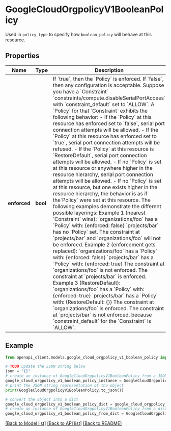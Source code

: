 # GoogleCloudOrgpolicyV1BooleanPolicy

Used in `policy_type` to specify how `boolean_policy` will behave at this resource.

## Properties

Name | Type | Description | Notes
------------ | ------------- | ------------- | -------------
**enforced** | **bool** | If &#x60;true&#x60;, then the &#x60;Policy&#x60; is enforced. If &#x60;false&#x60;, then any configuration is acceptable. Suppose you have a &#x60;Constraint&#x60; &#x60;constraints/compute.disableSerialPortAccess&#x60; with &#x60;constraint_default&#x60; set to &#x60;ALLOW&#x60;. A &#x60;Policy&#x60; for that &#x60;Constraint&#x60; exhibits the following behavior: - If the &#x60;Policy&#x60; at this resource has enforced set to &#x60;false&#x60;, serial port connection attempts will be allowed. - If the &#x60;Policy&#x60; at this resource has enforced set to &#x60;true&#x60;, serial port connection attempts will be refused. - If the &#x60;Policy&#x60; at this resource is &#x60;RestoreDefault&#x60;, serial port connection attempts will be allowed. - If no &#x60;Policy&#x60; is set at this resource or anywhere higher in the resource hierarchy, serial port connection attempts will be allowed. - If no &#x60;Policy&#x60; is set at this resource, but one exists higher in the resource hierarchy, the behavior is as if the&#x60;Policy&#x60; were set at this resource. The following examples demonstrate the different possible layerings: Example 1 (nearest &#x60;Constraint&#x60; wins): &#x60;organizations/foo&#x60; has a &#x60;Policy&#x60; with: {enforced: false} &#x60;projects/bar&#x60; has no &#x60;Policy&#x60; set. The constraint at &#x60;projects/bar&#x60; and &#x60;organizations/foo&#x60; will not be enforced. Example 2 (enforcement gets replaced): &#x60;organizations/foo&#x60; has a &#x60;Policy&#x60; with: {enforced: false} &#x60;projects/bar&#x60; has a &#x60;Policy&#x60; with: {enforced: true} The constraint at &#x60;organizations/foo&#x60; is not enforced. The constraint at &#x60;projects/bar&#x60; is enforced. Example 3 (RestoreDefault): &#x60;organizations/foo&#x60; has a &#x60;Policy&#x60; with: {enforced: true} &#x60;projects/bar&#x60; has a &#x60;Policy&#x60; with: {RestoreDefault: {}} The constraint at &#x60;organizations/foo&#x60; is enforced. The constraint at &#x60;projects/bar&#x60; is not enforced, because &#x60;constraint_default&#x60; for the &#x60;Constraint&#x60; is &#x60;ALLOW&#x60;. | [optional] 

## Example

```python
from openapi_client.models.google_cloud_orgpolicy_v1_boolean_policy import GoogleCloudOrgpolicyV1BooleanPolicy

# TODO update the JSON string below
json = "{}"
# create an instance of GoogleCloudOrgpolicyV1BooleanPolicy from a JSON string
google_cloud_orgpolicy_v1_boolean_policy_instance = GoogleCloudOrgpolicyV1BooleanPolicy.from_json(json)
# print the JSON string representation of the object
print(GoogleCloudOrgpolicyV1BooleanPolicy.to_json())

# convert the object into a dict
google_cloud_orgpolicy_v1_boolean_policy_dict = google_cloud_orgpolicy_v1_boolean_policy_instance.to_dict()
# create an instance of GoogleCloudOrgpolicyV1BooleanPolicy from a dict
google_cloud_orgpolicy_v1_boolean_policy_from_dict = GoogleCloudOrgpolicyV1BooleanPolicy.from_dict(google_cloud_orgpolicy_v1_boolean_policy_dict)
```
[[Back to Model list]](../README.md#documentation-for-models) [[Back to API list]](../README.md#documentation-for-api-endpoints) [[Back to README]](../README.md)


